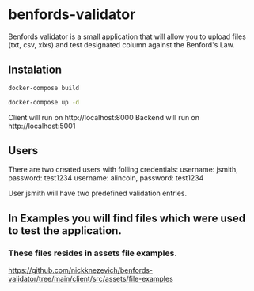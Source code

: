 # benfords-validator
Benfords validator is a small application that will allow you to upload files (txt, csv, xlxs) and test designated column against the Benford's Law.

## Instalation

```bash
docker-compose build
```

```bash
docker-compose up -d
```

Client will run on http://localhost:8000
Backend will run on http://localhost:5001

## Users

There are two created users with folling credentials:
username: jsmith, password: test1234
username: alincoln, password: test1234

User jsmith will have two predefined validation entries.

## In Examples you will find files which were used to test the application.
### These files resides in assets file examples.

https://github.com/nickknezevich/benfords-validator/tree/main/client/src/assets/file-examples
